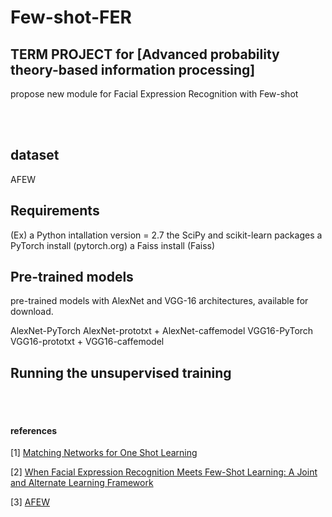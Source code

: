 # Few-shot-FER

## TERM PROJECT for  [Advanced probability theory-based information processing]


propose new module for Facial Expression Recognition with Few-shot 

<br>
<br>

## dataset 
AFEW

## Requirements
(Ex)
a Python intallation version = 2.7
the SciPy and scikit-learn packages
a PyTorch install (pytorch.org)
a Faiss install (Faiss)

## Pre-trained models
pre-trained models with AlexNet and VGG-16 architectures, available for download.

AlexNet-PyTorch
AlexNet-prototxt + AlexNet-caffemodel
VGG16-PyTorch
VGG16-prototxt + VGG16-caffemodel

## Running the unsupervised training


<br>
<br>


#### references

[1] [Matching Networks for One Shot Learning](https://arxiv.org/pdf/1606.04080.pdf)

[2] [When Facial Expression Recognition Meets Few-Shot Learning: A Joint and Alternate Learning Framework](https://arxiv.org/pdf/2201.06781.pdf)

[3] [AFEW](https://citeseerx.ist.psu.edu/viewdoc/download?doi=10.1.1.654.4012&rep=rep1&type=pdf)
